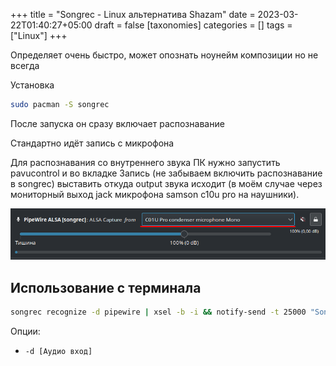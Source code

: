 +++
title = "Songrec - Linux альтернатива Shazam"
date = 2023-03-22T01:40:27+05:00
draft = false
[taxonomies]
categories = []
tags = ["Linux"]
+++

Определяет очень быстро, может опознать ноунейм композиции но не всегда

Установка
```sh
sudo pacman -S songrec
```

После запуска он сразу включает распознавание

Стандартно идёт запись с микрофона

Для распознавания со внутреннего звука ПК нужно запустить pavucontrol и во вкладке Запись (не забываем включить распознавание в songrec) выставить откуда output звука исходит (в моём случае через мониторный выход jack микрофона samson c10u pro на наушники).

![](/images/songrec-linux-alternative-shazam/songrec-changing-source.png)

## Использование с терминала

```sh
songrec recognize -d pipewire | xsel -b -i && notify-send -t 25000 "Song recognized" "xsel -b" -u low
```
Опции:
* `-d [Аудио вход]`

